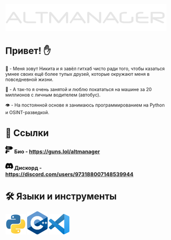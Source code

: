 ![image](banner.png)
# **Привет! ✋**

🧠 - Меня зовут Никита и я завёл гитхаб чисто ради того, чтобы казаться умнее своих ещё более тупых друзей, которые окружают меня в повседневной жизни.

🎩 - А так-то я очень занятой и люблю покататься на машине за 20 миллионов с личным водителем (автобус).

👁 - На постоянной основе я занимаюсь программированием на Python и OSINT-разведкой.

# 🔗 **Ссылки**
### <img src="gun-squirt.png" alt="drawing" width="24"/> Био - https://guns.lol/altmanager
### <img src="discord.png" alt="drawing" width="24"/> Дискорд - https://discord.com/users/973188007148539944

# 🛠 **Языки и инструменты**
<img src="051683382f8a9d0f518bd9a2ee9da2b5.png" alt="drawin" width="64"/> <img src="cpp_logo.png" alt="drawin" width="64"/> <img src="vscode.png" alt="drawin" width="64"/>

